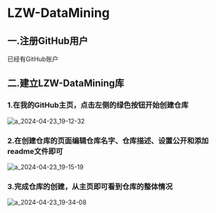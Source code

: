 # LZW-DataMining

## 一.注册GitHub用户
已经有GitHub账户

## 二.建立LZW-DataMining库
### 1.在我的GitHub主页，点击左侧的绿色按钮开始创建仓库
![a_2024-04-23_19-12-32](https://github.com/Excelsior-w/LZW-DataMining/assets/107413496/5e5ccdcf-b2c5-470b-95c9-94265425b1df)
### 2.在创建仓库的页面编辑仓库名字、仓库描述、设置公开和添加readme文件即可
![a_2024-04-23_19-15-19](https://github.com/Excelsior-w/LZW-DataMining/assets/107413496/fbb72546-fb44-4d32-af47-87e2e8b6cd32)
### 3.完成仓库的创建，从主页即可看到仓库的整体情况
![a_2024-04-23_19-34-08](https://github.com/Excelsior-w/LZW-DataMining/assets/107413496/04e382f1-2704-43ee-8bbe-e1af1c89fae5)
